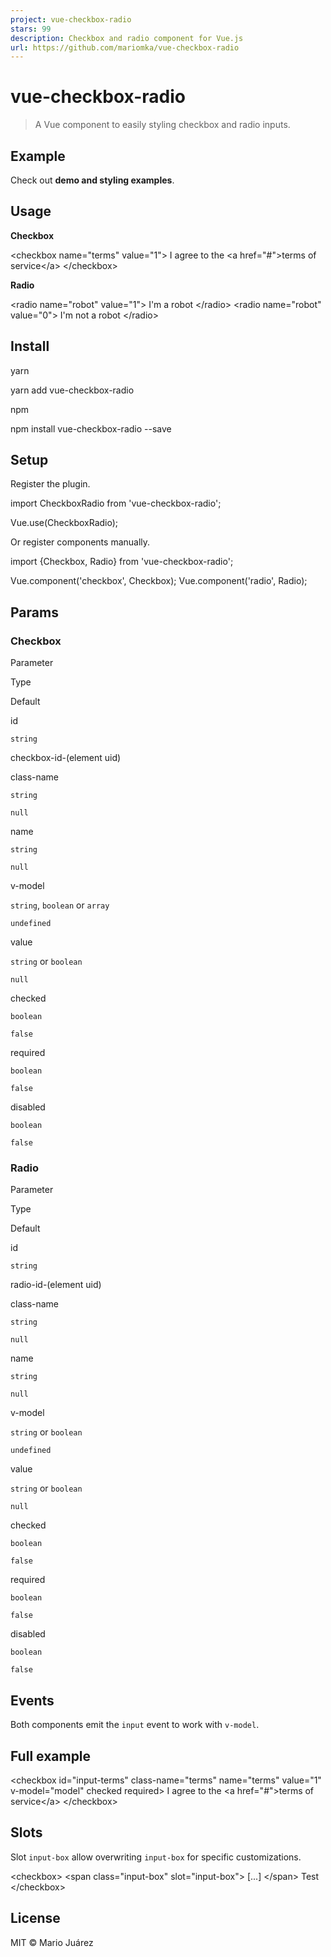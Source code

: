 ```yaml
---
project: vue-checkbox-radio
stars: 99
description: Checkbox and radio component for Vue.js
url: https://github.com/mariomka/vue-checkbox-radio
---
```


vue-checkbox-radio
==================

> A Vue component to easily styling checkbox and radio inputs.

Example
-------

Check out **demo and styling examples**.

Usage
-----

**Checkbox**

<checkbox name\="terms" value\="1"\>
	I agree to the <a href\="#"\>terms of service</a\>
</checkbox\>

**Radio**

<radio name\="robot" value\="1"\>
	I'm a robot
</radio\>
<radio name\="robot" value\="0"\>
	I'm not a robot
</radio\>

Install
-------

yarn

yarn add vue-checkbox-radio

npm

npm install vue-checkbox-radio --save

Setup
-----

Register the plugin.

import CheckboxRadio from 'vue-checkbox-radio';

Vue.use(CheckboxRadio);

Or register components manually.

import {Checkbox, Radio} from 'vue-checkbox-radio';

Vue.component('checkbox', Checkbox);
Vue.component('radio', Radio);

Params
------

### Checkbox

Parameter

Type

Default

id

`string`

checkbox-id-(element uid)

class-name

`string`

`null`

name

`string`

`null`

v-model

`string`, `boolean` or `array`

`undefined`

value

`string` or `boolean`

`null`

checked

`boolean`

`false`

required

`boolean`

`false`

disabled

`boolean`

`false`

### Radio

Parameter

Type

Default

id

`string`

radio-id-(element uid)

class-name

`string`

`null`

name

`string`

`null`

v-model

`string` or `boolean`

`undefined`

value

`string` or `boolean`

`null`

checked

`boolean`

`false`

required

`boolean`

`false`

disabled

`boolean`

`false`

Events
------

Both components emit the `input` event to work with `v-model`.

Full example
------------

<checkbox
    id\="input-terms"
    class-name\="terms"
    name\="terms"
    value\="1"
    v-model\="model"
    checked
    required\>
    I agree to the <a href\="#"\>terms of service</a\>
</checkbox\>

Slots
-----

Slot `input-box` allow overwriting `input-box` for specific customizations.

<checkbox\>
    <span class\="input-box" slot\="input-box"\>
        \[...\]
    </span\>
    Test
</checkbox\>

License
-------

MIT © Mario Juárez
